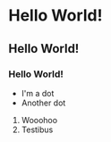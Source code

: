 # Hello World!
## Hello World!
### Hello World!
* I'm a dot   
* Another dot  

1. Wooohoo
2. Testibus